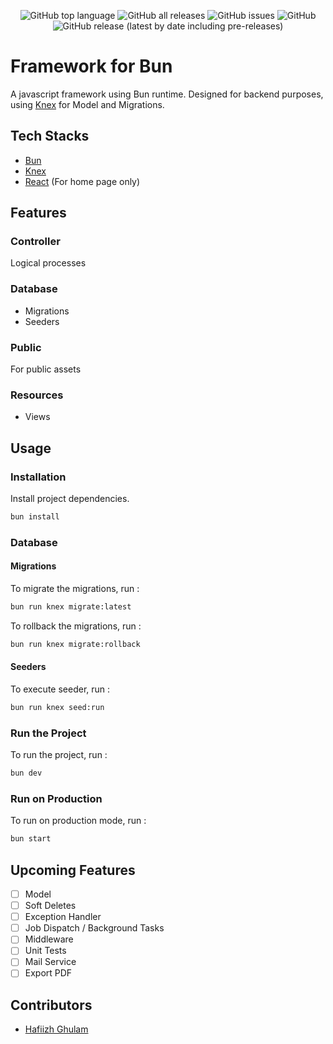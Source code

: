 <div align="center">

![GitHub top language](https://img.shields.io/github/languages/top/ghulje/tms-backend)
![GitHub all releases](https://img.shields.io/github/downloads/ghulje/tms-backend/total)
![GitHub issues](https://img.shields.io/github/issues/ghulje/tms-backend)
![GitHub](https://img.shields.io/github/license/ghulje/tms-backend)
![GitHub release (latest by date including pre-releases)](https://img.shields.io/github/v/release/ghulje/tms-backend?display_name=tag&include_prereleases)

</div>

# Framework for Bun
A javascript framework using Bun runtime.
Designed for backend purposes, using [Knex](https://knexjs.org) for Model and Migrations.

## Tech Stacks
- [Bun](https://bun.com)
- [Knex](https://knexjs.org)
- [React](https://react.dev) (For home page only)

## Features

### Controller
Logical processes

### Database
- Migrations
- Seeders

### Public
For public assets

### Resources
- Views

## Usage

### Installation
Install project dependencies.

```bash
bun install
```

### Database

#### Migrations
To migrate the migrations, run :

```bash
bun run knex migrate:latest
```

To rollback the migrations, run :

```bash
bun run knex migrate:rollback
```

#### Seeders
To execute seeder, run :

```bash
bun run knex seed:run
```

### Run the Project
To run the project, run :

```bash
bun dev
```

### Run on Production
To run on production mode, run :

```bash
bun start
```

## Upcoming Features
- [ ] Model
- [ ] Soft Deletes
- [ ] Exception Handler
- [ ] Job Dispatch / Background Tasks
- [ ] Middleware
- [ ] Unit Tests
- [ ] Mail Service
- [ ] Export PDF

## Contributors
- [Hafiizh Ghulam](mailto:ghulam@jejeharapan.com)